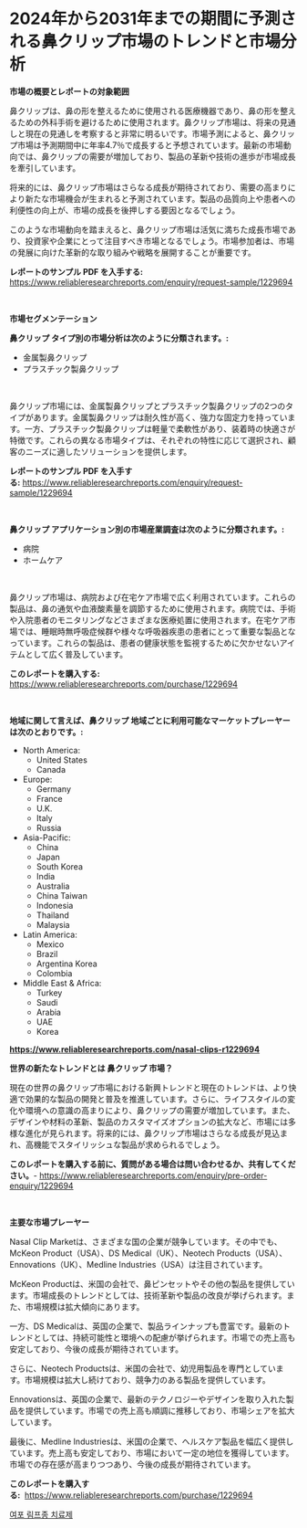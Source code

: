 <p><h1>2024年から2031年までの期間に予測される鼻クリップ市場のトレンドと市場分析</h1></p><p><strong>市場の概要とレポートの対象範囲</strong></p>
<p><p>鼻クリップは、鼻の形を整えるために使用される医療機器であり、鼻の形を整えるための外科手術を避けるために使用されます。鼻クリップ市場は、将来の見通しと現在の見通しを考察すると非常に明るいです。市場予測によると、鼻クリップ市場は予測期間中に年率4.7％で成長すると予想されています。最新の市場動向では、鼻クリップの需要が増加しており、製品の革新や技術の進歩が市場成長を牽引しています。</p><p>将来的には、鼻クリップ市場はさらなる成長が期待されており、需要の高まりにより新たな市場機会が生まれると予測されています。製品の品質向上や患者への利便性の向上が、市場の成長を後押しする要因となるでしょう。</p><p>このような市場動向を踏まえると、鼻クリップ市場は活気に満ちた成長市場であり、投資家や企業にとって注目すべき市場となるでしょう。市場参加者は、市場の発展に向けた革新的な取り組みや戦略を展開することが重要です。</p></p>
<p><strong>レポートのサンプル PDF を入手する:</strong> <a href="https://www.reliableresearchreports.com/enquiry/request-sample/1229694">https://www.reliableresearchreports.com/enquiry/request-sample/1229694</a></p>
<p>&nbsp;</p>
<p><strong>市場セグメンテーション</strong></p>
<p><strong>鼻クリップ タイプ別の市場分析は次のように分類されます。:</strong></p>
<p><ul><li>金属製鼻クリップ</li><li>プラスチック製鼻クリップ</li></ul></p>
<p>&nbsp;</p>
<p><p>鼻クリップ市場には、金属製鼻クリップとプラスチック製鼻クリップの2つのタイプがあります。金属製鼻クリップは耐久性が高く、強力な固定力を持っています。一方、プラスチック製鼻クリップは軽量で柔軟性があり、装着時の快適さが特徴です。これらの異なる市場タイプは、それぞれの特性に応じて選択され、顧客のニーズに適したソリューションを提供します。</p></p>
<p><strong>レポートのサンプル PDF を入手する:</strong>&nbsp;<a href="https://www.reliableresearchreports.com/enquiry/request-sample/1229694">https://www.reliableresearchreports.com/enquiry/request-sample/1229694</a></p>
<p>&nbsp;</p>
<p><strong> 鼻クリップ アプリケーション別の市場産業調査は次のように分類されます。:</strong></p>
<p><ul><li>病院</li><li>ホームケア</li></ul></p>
<p>&nbsp;</p>
<p><p>鼻クリップ市場は、病院および在宅ケア市場で広く利用されています。これらの製品は、鼻の通気や血液酸素量を調節するために使用されます。病院では、手術や入院患者のモニタリングなどさまざまな医療処置に使用されます。在宅ケア市場では、睡眠時無呼吸症候群や様々な呼吸器疾患の患者にとって重要な製品となっています。これらの製品は、患者の健康状態を監視するために欠かせないアイテムとして広く普及しています。</p></p>
<p><strong>このレポートを購入する:</strong>&nbsp; <a href="https://www.reliableresearchreports.com/purchase/1229694">https://www.reliableresearchreports.com/purchase/1229694</a></p>
<p>&nbsp;</p>
<p><strong>地域に関して言えば、鼻クリップ 地域ごとに利用可能なマーケットプレーヤーは次のとおりです。:</strong></p>
<p><ul>
    <li>
        North America:
        <ul>
            <li>United States</li>
            <li>Canada</li>
        </ul>
    </li>
    <li>
        Europe:
        <ul>
            <li>Germany</li>
            <li>France</li>
            <li>U.K.</li>
            <li>Italy</li>
            <li>Russia</li>
        </ul>
    </li>
    <li>
        Asia-Pacific:
        <ul>
            <li>China</li>
            <li>Japan</li>
            <li>South Korea</li>
            <li>India</li>
            <li>Australia</li>
            <li>China Taiwan</li>
            <li>Indonesia</li>
            <li>Thailand</li>
            <li>Malaysia</li>
        </ul>
    </li>
    <li>
        Latin America:
        <ul>
            <li>Mexico</li>
            <li>Brazil</li>
            <li>Argentina Korea</li>
            <li>Colombia</li>
        </ul>
    </li>
    <li>
        Middle East & Africa:
        <ul>
            <li>Turkey</li>
            <li>Saudi</li>
            <li>Arabia</li>
            <li>UAE</li>
            <li>Korea</li>
        </ul>
    </li>
    </ul></p>
<p><strong><a href="https://www.reliableresearchreports.com/nasal-clips-r1229694">https://www.reliableresearchreports.com/nasal-clips-r1229694</a></strong>&nbsp;</p>
<p><strong>世界の新たなトレンドとは 鼻クリップ 市場？</strong></p>
<p><p>現在の世界の鼻クリップ市場における新興トレンドと現在のトレンドは、より快適で効果的な製品の開発と普及を推進しています。さらに、ライフスタイルの変化や環境への意識の高まりにより、鼻クリップの需要が増加しています。また、デザインや材料の革新、製品のカスタマイズオプションの拡大など、市場には多様な進化が見られます。将来的には、鼻クリップ市場はさらなる成長が見込まれ、高機能でスタイリッシュな製品が求められるでしょう。</p></p>
<p><strong>このレポートを購入する前に、質問がある場合は問い合わせるか、共有してください。</strong>- <a href="https://www.reliableresearchreports.com/enquiry/pre-order-enquiry/1229694">https://www.reliableresearchreports.com/enquiry/pre-order-enquiry/1229694</a></p>
<p>&nbsp;</p>
<p><strong>主要な市場プレーヤー</strong></p>
<p><p>Nasal Clip Marketは、さまざまな国の企業が競争しています。その中でも、McKeon Product（USA）、DS Medical（UK）、Neotech Products（USA）、Ennovations（UK）、Medline Industries（USA）は注目されています。</p><p>McKeon Productは、米国の会社で、鼻ピンセットやその他の製品を提供しています。市場成長のトレンドとしては、技術革新や製品の改良が挙げられます。また、市場規模は拡大傾向にあります。</p><p>一方、DS Medicalは、英国の企業で、製品ラインナップも豊富です。最新のトレンドとしては、持続可能性と環境への配慮が挙げられます。市場での売上高も安定しており、今後の成長が期待されています。</p><p>さらに、Neotech Productsは、米国の会社で、幼児用製品を専門としています。市場規模は拡大し続けており、競争力のある製品を提供しています。</p><p>Ennovationsは、英国の企業で、最新のテクノロジーやデザインを取り入れた製品を提供しています。市場での売上高も順調に推移しており、市場シェアを拡大しています。</p><p>最後に、Medline Industriesは、米国の企業で、ヘルスケア製品を幅広く提供しています。売上高も安定しており、市場において一定の地位を獲得しています。市場での存在感が高まりつつあり、今後の成長が期待されています。</p></p>
<p><strong>このレポートを購入する:</strong>&nbsp;&nbsp;<a href="https://www.reliableresearchreports.com/purchase/1229694">https://www.reliableresearchreports.com/purchase/1229694</a></p>
<p><p><a href="https://github.com/fernandotryO5lson96765/Market-Research-Report-List-1/blob/main/979920029754.md">여포 림프종 치료제</a></p></p>